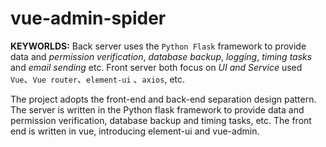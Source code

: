 # vue-admin-spider
**KEYWORLDS:** 
  Back server uses the `Python Flask` framework to provide data and *permission verification*, *database backup*, *logging*, *timing tasks* and *email sending* etc. Front server both focus on *UI and Service* used `Vue`、`Vue router`、`element-ui` 、`axios`, etc.

The project adopts the front-end and back-end separation design pattern. The server is written in the Python flask framework to provide data and permission verification, database backup and timing tasks, etc. The front end is written in vue, introducing element-ui and vue-admin.
